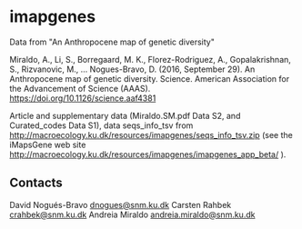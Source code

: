 # imapgenes
Data from "An Anthropocene map of genetic diversity"

Miraldo, A., Li, S., Borregaard, M. K., Florez-Rodriguez, A., Gopalakrishnan, S., Rizvanovic, M., … Nogues-Bravo, D. (2016, September 29). An Anthropocene map of genetic diversity. Science. American Association for the Advancement of Science (AAAS). https://doi.org/10.1126/science.aaf4381

Article and supplementary data (Miraldo.SM.pdf Data S2, and Curated_codes Data S1), data seqs_info_tsv from http://macroecology.ku.dk/resources/imapgenes/seqs_info_tsv.zip (see the iMapsGene web site http://macroecology.ku.dk/resources/imapgenes/imapgenes_app_beta/ ).

## Contacts
David Nogués-Bravo dnogues@snm.ku.dk
Carsten Rahbek crahbek@snm.ku.dk
Andreia Miraldo andreia.miraldo@snm.ku.dk
